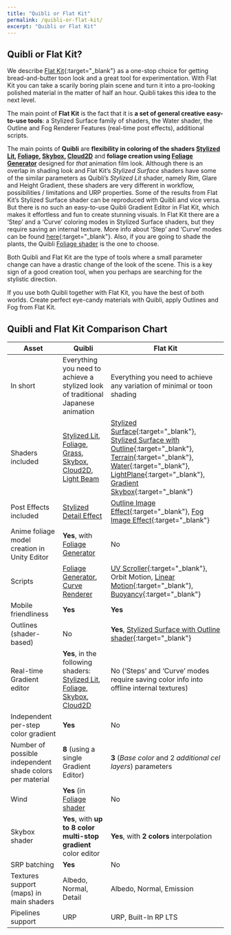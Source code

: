 ```yaml
---
title: "Quibli or Flat Kit"
permalink: /quibli-or-flat-kit/
excerpt: "Quibli or Flat Kit"
---
```


## Quibli or Flat Kit?

We describe [Flat Kit](http://u3d.as/1uVy){:target="_blank"} as a one-stop choice for getting bread-and-butter toon look and a great tool for experimentation. With Flat Kit you can take a scarily boring plain scene and turn it into a pro-looking polished material in the matter of half an hour. Quibli takes this idea to the next level.  

The main point of **Flat Kit** is the fact that it is **a set of general creative easy-to-use tools**: a Stylized Surface family of shaders, the Water shader, the Outline and Fog Renderer Features (real-time post effects), additional scripts.  

The main points of **Quibli** are **flexibility in coloring of the shaders [Stylized Lit](../stylized-lit-shader), [Foliage](../foliage-shader), [Skybox](../skybox-shader), [Cloud2D](../cloud2d-shader)** and **foliage creation using [Foliage Generator](../foliage-generator)**  designed for _that_ animation film look. Although there is an overlap in shading look and Flat Kit’s _Stylized Surface_ shaders have some of the similar parameters as Quibli’s _Stylized Lit_ shader, namely Rim, Glare and Height Gradient, these shaders are very different in workflow, possibilities / limitations and URP properties. Some of the results from Flat Kit’s Stylized Surface shader can be reproduced with Quibli and vice versa. But there is no such an easy-to-use Quibli Gradient Editor in Flat Kit, which makes it effortless and fun to create stunning visuals. In Flat Kit there are a ‘Step’ and a ‘Curve’ coloring modes in Stylized Surface shaders, but they require saving an internal texture. More info about ‘Step’ and ‘Curve’ modes can be found [here](https://flatkit.dustyroom.com/#311-the-main-parameters-of-the-shader){:target="_blank"}. Also, if you are going to shade the plants, the Quibli [Foliage shader](../foliage-shader) is the one to choose.  

Both Quibli and Flat Kit are the type of tools where a small parameter change can have a drastic change of the look of the scene. This is a key sign of a good creation tool, when you perhaps are searching for the stylistic direction.  

If you use both Quibli together with Flat Kit, you have the best of both worlds. Create perfect eye-candy materials with Quibli, apply Outlines and Fog from Flat Kit.  


## Quibli and Flat Kit Comparison Chart

| Asset | **Quibli** | **Flat Kit**
| --- | --- | --- |
| In short | Everything you need to achieve a stylized look of traditional Japanese animation | Everything you need to achieve any variation of minimal or toon shading |
| Shaders included | [Stylized Lit](../stylized-lit-shader), [Foliage](../foliage-shader), [Grass](../grass-shader), [Skybox](../skybox-shader), [Cloud2D](../cloud2d-shader), [Light Beam](../light-beam-shader) | [Stylized Surface](https://flatkit.dustyroom.com/#31-stylized-surface-shader){:target="_blank"}, [Stylized Surface with Outline](https://flatkit.dustyroom.com/#33-stylized-surface-with-outline-shader){:target="_blank"}, [Terrain](https://flatkit.dustyroom.com/#36-terrain-shader){:target="_blank"}, [Water](https://flatkit.dustyroom.com/#35-water-shader){:target="_blank"}, [LightPlane](https://flatkit.dustyroom.com/#37-lightplane-shader){:target="_blank"}, [Gradient Skybox](https://flatkit.dustyroom.com/#34-gradient-skybox-shader){:target="_blank"} |
| Post Effects included | [Stylized Detail Effect](../stylized-detail-post-effect) | [Outline Image Effect](https://flatkit.dustyroom.com/#42-outline-image-effect){:target="_blank"}, [Fog Image Effect](https://flatkit.dustyroom.com/#41-fog-image-effect){:target="_blank"} |
| Anime foliage model creation in Unity Editor | **Yes**, with [Foliage Generator](../foliage-generator) | No |
| Scripts | [Foliage Generator](../foliage-generator), [Curve Renderer](../curve-renderer) | [UV Scroller](https://flatkit.dustyroom.com/#51-uv-scroller){:target="_blank"}, Orbit Motion, [Linear Motion](https://flatkit.dustyroom.com/#52-linear-motion){:target="_blank"}, [Buoyancy](https://flatkit.dustyroom.com/#53-buoyancy){:target="_blank"} |
| Mobile friendliness | **Yes** | **Yes** |
| Outlines (shader-based) | No | **Yes**, [Stylized Surface with Outline shader](https://flatkit.dustyroom.com/#33-stylized-surface-with-outline-shader){:target="_blank"} |
| Real-time Gradient editor | **Yes**, in the following shaders: [Stylized Lit](../stylized-lit-shader), [Foliage](../foliage-shader), [Skybox](../skybox-shader), [Cloud2D](../cloud2d-shader)| No (‘Steps’ and ‘Curve’ modes require saving color info into offline internal textures) |
| Independent per-step color gradient | **Yes** | No |
| Number of possible independent shade colors per material | **8** (using a single Gradient Editor) | **3** (_Base color_ and 2 _additional cel layers_) parameters |
| Wind | **Yes** (in [Foliage shader](../foliage-shader) | No |
| Skybox shader | **Yes**, with **up to 8 color multi-stop gradient** color editor | **Yes**, with **2 colors** interpolation |
| SRP batching | **Yes** | No |
| Textures support (maps) in main shaders | Albedo, Normal, Detail | Albedo, Normal, Emission |
| Pipelines support | URP | URP, Built-In RP LTS |



